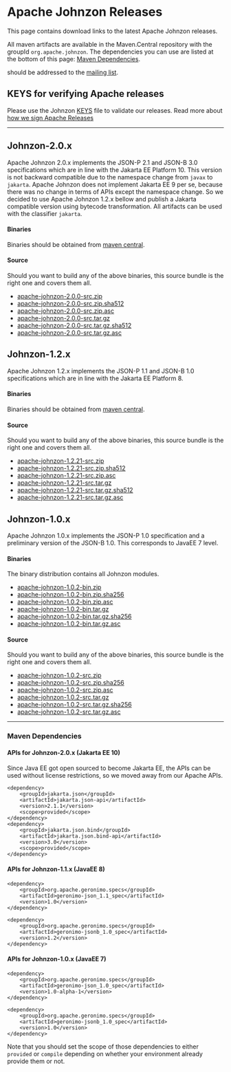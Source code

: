 <!---
Licensed to the Apache Software Foundation (ASF) under one
or more contributor license agreements.  See the NOTICE file
distributed with this work for additional information
regarding copyright ownership.  The ASF licenses this file
to you under the Apache License, Version 2.0 (the
"License"); you may not use this file except in compliance
with the License.  You may obtain a copy of the License at

  http://www.apache.org/licenses/LICENSE-2.0

Unless required by applicable law or agreed to in writing,
software distributed under the License is distributed on an
"AS IS" BASIS, WITHOUT WARRANTIES OR CONDITIONS OF ANY
KIND, either express or implied.  See the License for the
specific language governing permissions and limitations
under the License.
-->
# Apache Johnzon Releases

This page contains download links to the latest Apache Johnzon releases.

All maven artifacts are available in the Maven.Central repository with the groupId ``org.apache.johnzon``. 
The dependencies you can use are listed at the bottom of this page: [Maven Dependencies](#Maven_Dependencies).


should be addressed to the [mailing list](http://johnzon.apache.org/mail-lists.html).

## KEYS for verifying Apache releases

Please use the Johnzon [KEYS](https://www.apache.org/dyn/closer.lua/johnzon/KEYS) file to validate our releases.
Read more about [how we sign Apache Releases](http://www.apache.org/info/verification.html)


----------

## Johnzon-2.0.x

Apache Johnzon 2.0.x implements the JSON-P 2.1 and JSON-B 3.0 specifications which are in line with the Jakarta EE Platform 10. This version is not backward compatible due to the namespace change from `javax` to `jakarta`. 
Apache Johnzon does not implement Jakarta EE 9 per se, because there was no change in terms of APIs except the namespace change. 
So we decided to use Apache Johnzon 1.2.x bellow and publish a Jakarta compatible version using bytecode transformation. All artifacts can be used with the classifier `jakarta`.

#### Binaries
Binaries should be obtained from [maven central](https://repo1.maven.org/maven2/org/apache/johnzon/).


#### Source
Should you want to build any of the above binaries, this source bundle is the right one and covers them all.
* [apache-johnzon-2.0.0-src.zip](https://www.apache.org/dyn/closer.lua/johnzon/johnzon-2.0.0/apache-johnzon-2.0.0-src.zip)
* [apache-johnzon-2.0.0-src.zip.sha512](https://www.apache.org/dyn/closer.lua/johnzon/johnzon-2.0.0/apache-johnzon-2.0.0-src.zip.sha512)
* [apache-johnzon-2.0.0-src.zip.asc](https://www.apache.org/dyn/closer.lua/johnzon/johnzon-2.0.0/apache-johnzon-2.0.0-src.zip.asc)
* [apache-johnzon-2.0.0-src.tar.gz](https://www.apache.org/dyn/closer.lua/johnzon/johnzon-2.0.0/apache-johnzon-2.0.0-src.tar.gz)
* [apache-johnzon-2.0.0-src.tar.gz.sha512](https://www.apache.org/dyn/closer.lua/johnzon/johnzon-2.0.0/apache-johnzon-2.0.0-src.tar.gz.sha512)
* [apache-johnzon-2.0.0-src.tar.gz.asc](https://www.apache.org/dyn/closer.lua/johnzon/johnzon-2.0.0/apache-johnzon-2.0.0-src.tar.gz.asc)

## Johnzon-1.2.x

Apache Johnzon 1.2.x implements the JSON-P 1.1 and JSON-B 1.0 specifications which are in line with the Jakarta EE Platform 8.


#### Binaries
Binaries should be obtained from [maven central](https://repo1.maven.org/maven2/org/apache/johnzon/).


#### Source
Should you want to build any of the above binaries, this source bundle is the right one and covers them all.
* [apache-johnzon-1.2.21-src.zip](https://www.apache.org/dyn/closer.lua/johnzon/johnzon-1.2.21/apache-johnzon-1.2.21-src.zip)
* [apache-johnzon-1.2.21-src.zip.sha512](https://www.apache.org/dyn/closer.lua/johnzon/johnzon-1.2.21/apache-johnzon-1.2.21-src.zip.sha512)
* [apache-johnzon-1.2.21-src.zip.asc](https://www.apache.org/dyn/closer.lua/johnzon/johnzon-1.2.21/apache-johnzon-1.2.21-src.zip.asc)
* [apache-johnzon-1.2.21-src.tar.gz](https://www.apache.org/dyn/closer.lua/johnzon/johnzon-1.2.21/apache-johnzon-1.2.21-src.tar.gz)
* [apache-johnzon-1.2.21-src.tar.gz.sha512](https://www.apache.org/dyn/closer.lua/johnzon/johnzon-1.2.21/apache-johnzon-1.2.21-src.tar.gz.sha512)
* [apache-johnzon-1.2.21-src.tar.gz.asc](https://www.apache.org/dyn/closer.lua/johnzon/johnzon-1.2.21/apache-johnzon-1.2.21-src.tar.gz.asc)

## Johnzon-1.0.x

Apache Johnzon 1.0.x implements the JSON-P 1.0 specification and a preliminary version of the JSON-B 1.0.
This corresponds to JavaEE 7 level.

#### Binaries
The binary distribution contains all Johnzon modules.

* [apache-johnzon-1.0.2-bin.zip](https://www.apache.org/dyn/closer.lua/johnzon/johnzon-1.0.2/apache-johnzon-1.0.2-bin.zip)
* [apache-johnzon-1.0.2-bin.zip.sha256](https://www.apache.org/dyn/closer.lua/johnzon/johnzon-1.0.2/apache-johnzon-1.0.2-bin.zip.sha256)
* [apache-johnzon-1.0.2-bin.zip.asc](https://www.apache.org/dyn/closer.lua/johnzon/johnzon-1.0.2/apache-johnzon-1.0.2-bin.zip.asc)
* [apache-johnzon-1.0.2-bin.tar.gz](https://www.apache.org/dyn/closer.lua/johnzon/johnzon-1.0.2/apache-johnzon-1.0.2-bin.tar.gz)
* [apache-johnzon-1.0.2-bin.tar.gz.sha256](https://www.apache.org/dyn/closer.lua/johnzon/johnzon-1.0.2/apache-johnzon-1.0.2-bin.tar.gz.sha256)
* [apache-johnzon-1.0.2-bin.tar.gz.asc](https://www.apache.org/dyn/closer.lua/johnzon/johnzon-1.0.2/apache-johnzon-1.0.2-bin.tar.gz.asc)

#### Source
Should you want to build any of the above binaries, this source bundle is the right one and covers them all.

* [apache-johnzon-1.0.2-src.zip](https://www.apache.org/dyn/closer.lua/johnzon/johnzon-1.0.2/apache-johnzon-1.0.2-src.zip)
* [apache-johnzon-1.0.2-src.zip.sha256](https://www.apache.org/dyn/closer.lua/johnzon/johnzon-1.0.2/apache-johnzon-1.0.2-src.zip.sha256)
* [apache-johnzon-1.0.2-src.zip.asc](https://www.apache.org/dyn/closer.lua/johnzon/johnzon-1.0.2/apache-johnzon-1.0.2-src.zip.asc)
* [apache-johnzon-1.0.2-src.tar.gz](https://www.apache.org/dyn/closer.lua/johnzon/johnzon-1.0.2/apache-johnzon-1.0.2-src.tar.gz)
* [apache-johnzon-1.0.2-src.tar.gz.sha256](https://www.apache.org/dyn/closer.lua/johnzon/johnzon-1.0.2/apache-johnzon-1.0.2-src.tar.gz.sha256)
* [apache-johnzon-1.0.2-src.tar.gz.asc](https://www.apache.org/dyn/closer.lua/johnzon/johnzon-1.0.2/apache-johnzon-1.0.2-src.tar.gz.asc)
-------

### Maven Dependencies

#### APIs for Johnzon-2.0.x (Jakarta EE 10)

Since Java EE got open sourced to become Jakarta EE, the APIs can be used without license restrictions, so we moved away from our Apache APIs.

    <dependency>
        <groupId>jakarta.json</groupId>
        <artifactId>jakarta.json-api</artifactId>
        <version>2.1.1</version>
        <scope>provided</scope>
    </dependency>
    <dependency>
        <groupId>jakarta.json.bind</groupId>
        <artifactId>jakarta.json.bind-api</artifactId>
        <version>3.0</version>
        <scope>provided</scope>
    </dependency>

#### APIs for Johnzon-1.1.x (JavaEE 8)

    <dependency>
        <groupId>org.apache.geronimo.specs</groupId>
        <artifactId>geronimo-json_1.1_spec</artifactId>
        <version>1.0</version>
    </dependency>

    <dependency>
        <groupId>org.apache.geronimo.specs</groupId>
        <artifactId>geronimo-jsonb_1.0_spec</artifactId>
        <version>1.2</version>
    </dependency>

#### APIs for Johnzon-1.0.x (JavaEE 7)

    <dependency>
        <groupId>org.apache.geronimo.specs</groupId>
        <artifactId>geronimo-json_1.0_spec</artifactId>
        <version>1.0-alpha-1</version>
    </dependency>

    <dependency>
        <groupId>org.apache.geronimo.specs</groupId>
        <artifactId>geronimo-jsonb_1.0_spec</artifactId>
        <version>1.0</version>
    </dependency>

Note that you should set the scope of those dependencies to either `provided` or `compile` depending on whether your environment already provide them or not.
